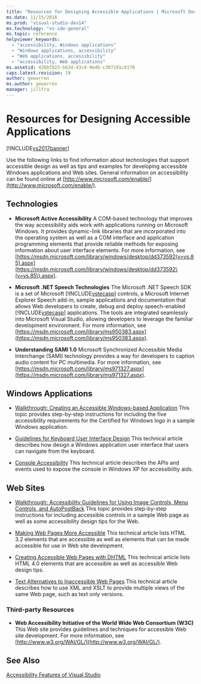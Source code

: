 ```yaml
---
title: "Resources for Designing Accessible Applications | Microsoft Docs"
ms.date: 11/15/2016
ms.prod: "visual-studio-dev14"
ms.technology: "vs-ide-general"
ms.topic: reference
helpviewer_keywords: 
  - "accessibility, Windows applications"
  - "Windows applications, accessibility"
  - "Web applications, accessibility"
  - "accessibility, Web applications"
ms.assetid: 426bf023-bb34-43c4-9edb-c307191c8170
caps.latest.revision: 19
author: gewarren
ms.author: gewarren
manager: jillfra
---
```

# Resources for Designing Accessible Applications
[!INCLUDE[vs2017banner](../../includes/vs2017banner.md)]

Use the following links to find information about technologies that support accessible design as well as tips and examples for developing accessible Windows applications and Web sites. General information on accessibility can be found online at [http://www.microsoft.com/enable/](http://www.microsoft.com/enable/).  
  
## Technologies  
  
- **Microsoft Active Accessibility** A COM-based technology that improves the way accessibility aids work with applications running on Microsoft Windows. It provides dynamic-link libraries that are incorporated into the operating system as well as a COM interface and application programming elements that provide reliable methods for exposing information about user interface elements. For more information, see [https://msdn.microsoft.com/library/windows/desktop/dd373592(v=vs.85).aspx](https://msdn.microsoft.com/library/windows/desktop/dd373592\(v=vs.85\).aspx).  
  
- **Microsoft .NET Speech Technologies** The Microsoft .NET Speech SDK is a set of Microsoft [!INCLUDE[vstecasp](../../includes/vstecasp-md.md)] controls, a Microsoft Internet Explorer Speech add-in, sample applications and documentation that allows Web developers to create, debug and deploy speech-enabled [!INCLUDE[vstecasp](../../includes/vstecasp-md.md)] applications. The tools are integrated seamlessly into Microsoft Visual Studio, allowing developers to leverage the familiar development environment. For more information, see [https://msdn.microsoft.com/library/ms950383.aspx](https://msdn.microsoft.com/library/ms950383.aspx).  
  
- **Understanding SAMI 1.0** Microsoft Synchronized Accessible Media Interchange (SAMI) technology provides a way for developers to caption audio content for PC multimedia. For more information, see [https://msdn.microsoft.com/library/ms971327.aspx](https://msdn.microsoft.com/library/ms971327.aspx).  
  
## Windows Applications  
  
- [Walkthrough: Creating an Accessible Windows-based Application](https://msdn.microsoft.com/library/654c7f2f-1586-480b-9f12-9d9b8f5cc32b) This topic provides step-by-step instructions for including the five accessibility requirements for the Certified for Windows logo in a sample Windows application.  
  
- [Guidelines for Keyboard User Interface Design](/previous-versions/windows/desktop/dnacc/guidelines-for-keyboard-user-interface-design) This technical article describes how design a Windows application user interface that users can navigate from the keyboard.  
  
- [Console Accessibility](/previous-versions/windows/desktop/dnacc/console-accessibility) This technical article describes the APIs and events used to expose the console in Windows XP for accessibility aids. 
  
## Web Sites  
  
- [Walkthrough: Accessibility Guidelines for Using Image Controls, Menu Controls, and AutoPostBack](https://msdn.microsoft.com/library/ff7b5021-48b3-46bf-921f-9fe1e0e32202) This topic provides step-by-step instructions for including accessible controls in a sample Web page as well as some accessibility design tips for the Web.  
  
- [Making Web Pages More Accessible](/previous-versions/windows/desktop/dnacc/making-web-pages-more-accessible) This technical article lists HTML 3.2 elements that are accessible as well as elements that can be made accessible for use in Web site development. 
  
- [Creating Accessible Web Pages with DHTML](/previous-versions//ms528445(v=vs.85)) This technical article lists HTML 4.0 elements that are accessible as well as accessible Web design tips. 
  
- [Text Alternatives to Inaccessible Web Pages](/previous-versions/windows/desktop/dnacc/text-alternatives-to-inaccessible-web-pages) This technical article describes how to use XML and XSLT to provide multiple views of the same Web page, such as text only versions. 
  
### Third-party Resources  
  
- **Web Accessibility Initiative of the World Wide Web Consortium (W3C)** This Web site provides guidelines and techniques for accessible Web site development. For more information, see [http://www.w3.org/WAI/GL/](http://www.w3.org/WAI/GL/).  
  
## See Also  
 [Accessibility Features of Visual Studio](../../ide/reference/accessibility-features-of-visual-studio.md)
